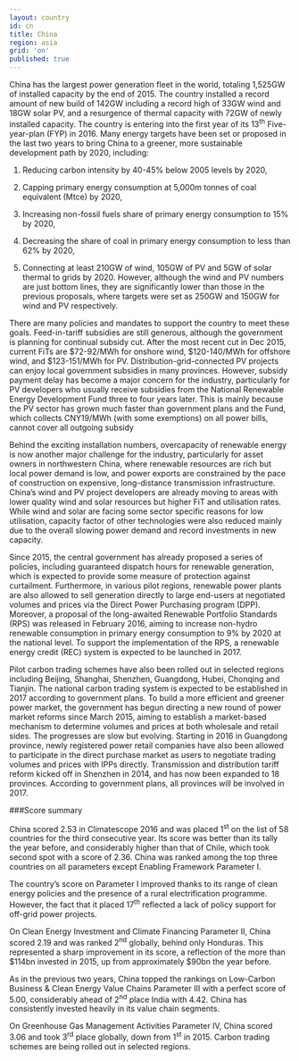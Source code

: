 ```yaml
---
layout: country
id: cn
title: China
region: asia
grid: 'on'
published: true
---
```

China has the largest power generation fleet in the world, totaling 1,525GW of installed capacity by the end of 2015. The country installed a record amount of new build of 142GW including a record high of 33GW wind and 18GW solar PV, and a resurgence of thermal capacity with 72GW of newly installed capacity. The country is entering into the first year of its 13<sup>th</sup> Five-year-plan (FYP) in 2016. Many energy targets have been set or proposed in the last two years to bring China to a greener, more sustainable development path by 2020, including:

1) Reducing carbon intensity by 40-45% below 2005 levels by 2020, 

2) Capping primary energy consumption at 5,000m tonnes of coal equivalent (Mtce) by 2020,

3) Increasing non-fossil fuels share of primary energy consumption to 15% by 2020,

4) Decreasing the share of coal in primary energy consumption to less than 62% by 2020,

5) Connecting at least 210GW of wind, 105GW of PV and 5GW of solar thermal to grids by 2020. However, although the wind and PV numbers are just bottom lines, they are significantly lower than those in the previous proposals, where targets were set as 250GW and 150GW for wind and PV respectively. 

There are many policies and mandates to support the country to meet these goals. Feed-in-tariff subsidies are still generous, although the government is planning for continual subsidy cut. After the most recent cut in Dec 2015, current FiTs are $72-92/MWh for onshore wind, $120-140/MWh for offshore wind, and $123-151/MWh for PV. Distribution-grid-connected PV projects can enjoy local government subsidies in many provinces. However, subsidy payment delay has become a major concern for the industry, particularly for PV developers who usually receive subsidies from the National Renewable Energy Development Fund three to four years later. This is mainly because the PV sector has grown much faster than government plans and the Fund, which collects CNY19/MWh (with some exemptions) on all power bills, cannot cover all outgoing subsidy

Behind the exciting installation numbers, overcapacity of renewable energy is now another major challenge for the industry, particularly for asset owners in northwestern China, where renewable resources are rich but local power demand is low, and power exports are constrained by the pace of construction on expensive, long-distance transmission infrastructure. China’s wind and PV project developers are already moving to areas with lower quality wind and solar resources but higher FiT and utilisation rates.
While wind and solar are facing some sector specific reasons for low utilisation, capacity factor of other technologies were also reduced mainly due to the overall slowing power demand and record investments in new capacity. 

Since 2015, the central government has already proposed a series of policies, including guaranteed dispatch hours for renewable generation, which is expected to provide some measure of protection against curtailment. Furthermore, in various pilot regions, renewable power plants are also allowed to sell generation directly to large end-users at negotiated volumes and prices via the Direct Power Purchasing program (DPP). Moreover, a proposal of the long-awaited Renewable Portfolio Standards (RPS) was released in February 2016, aiming to increase non-hydro renewable consumption in primary energy consumption to 9% by 2020 at the national level. To support the implementation of the RPS, a renewable energy credit (REC) system is expected to be launched in 2017. 

Pilot carbon trading schemes have also been rolled out in selected regions including Beijing, Shanghai, Shenzhen, Guangdong, Hubei, Chonqing and Tianjin. The national carbon trading system is expected to be established in 2017 according to government plans.
To build a more efficient and greener power market, the government has begun directing a new round of power market reforms since March 2015, aiming to establish a market-based mechanism to determine volumes and prices at both wholesale and retail sides. The progresses are slow but evolving. Starting in 2016 in Guangdong province, newly registered power retail companies have also been allowed to participate in the direct purchase market as users to negotiate trading volumes and prices with IPPs directly. Transmission and distribution tariff reform kicked off in Shenzhen in 2014, and has now been expanded to 18 provinces. According to government plans, all provinces will be involved in 2017.


###Score summary

China scored 2.53 in Climatescope 2016 and was placed 1<sup>st</sup> on the list of 58 countries for the third consecutive year. Its score was better than its tally the year before, and considerably higher than that of Chile, which took second spot with a score of 2.36. China was ranked among the top three countries on all parameters except Enabling Framework Parameter I.

The country’s score on Parameter I improved thanks to its range of clean energy policies and the presence of a rural electrification programme. However, the fact that it placed 17<sup>th</sup> reflected a lack of policy support for off-grid power projects. 

On Clean Energy Investment and Climate Financing Parameter II, China scored 2.19 and was ranked 2<sup>nd</sup> globally, behind only Honduras. This represented a sharp improvement in its score, a reflection of the more than $114bn invested in 2015, up from approximately $90bn the year before.

As in the previous two years, China topped the rankings on Low-Carbon Business & Clean Energy Value Chains Parameter III with a perfect score of 5.00, considerably ahead of 2<sup>nd</sup> place India with 4.42. China has consistently invested heavily in its value chain segments.

On Greenhouse Gas Management Activities Parameter IV, China scored 3.06 and took 3<sup>rd</sup> place globally, down from 1<sup>st</sup> in 2015. Carbon trading schemes are being rolled out in selected regions.



